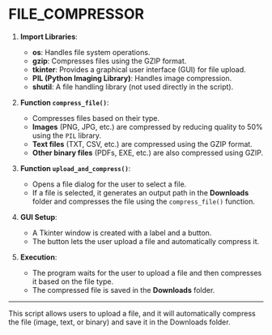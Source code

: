 # FILE_COMPRESSOR


1. **Import Libraries**:
   - **os**: Handles file system operations.
   - **gzip**: Compresses files using the GZIP format.
   - **tkinter**: Provides a graphical user interface (GUI) for file upload.
   - **PIL (Python Imaging Library)**: Handles image compression.
   - **shutil**: A file handling library (not used directly in the script).

2. **Function `compress_file()`**:
   - Compresses files based on their type.
   - **Images** (PNG, JPG, etc.) are compressed by reducing quality to 50% using the `PIL` library.
   - **Text files** (TXT, CSV, etc.) are compressed using the GZIP format.
   - **Other binary files** (PDFs, EXE, etc.) are also compressed using GZIP.

3. **Function `upload_and_compress()`**:
   - Opens a file dialog for the user to select a file.
   - If a file is selected, it generates an output path in the **Downloads** folder and compresses the file using the `compress_file()` function.

4. **GUI Setup**:
   - A Tkinter window is created with a label and a button.
   - The button lets the user upload a file and automatically compress it.

5. **Execution**:
   - The program waits for the user to upload a file and then compresses it based on the file type.
   - The compressed file is saved in the **Downloads** folder.

---

This script allows users to upload a file, and it will automatically compress the file (image, text, or binary) and save it in the Downloads folder.
